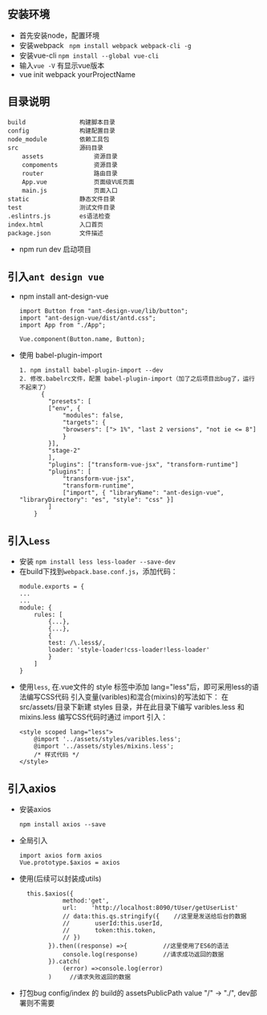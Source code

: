 ## 安装环境
- 首先安装node，配置环境
- 安装webpack ` npm install webpack webpack-cli -g`
- 安装vue-cli `npm install --global vue-cli`
- 输入`vue -V` 有显示vue版本
- vue init webpack yourProjectName
## 目录说明
    build               构建脚本目录
    config              构建配置目录
    node_module         依赖工具包
    src                 源码目录
        assets              资源目录
        compoments          资源目录
        router              路由目录
        App.vue             页面级VUE页面
        main.js             页面入口
    static              静态文件目录
    test                测试文件目录
    .eslintrs.js        es语法检查
    index.html          入口首页
    package.json        文件描述
- npm run dev 启动项目
## 引入`ant design vue`
- npm install ant-design-vue
    ```
    import Button from "ant-design-vue/lib/button";
    import "ant-design-vue/dist/antd.css";
    import App from "./App";

    Vue.component(Button.name, Button);
- 使用 babel-plugin-import
    ```
    1. npm install babel-plugin-import --dev
    2. 修改.babelrc文件，配置 babel-plugin-import（加了之后项目出bug了，运行不起来了）
          {
            "presets": [
            ["env", {
                "modules": false,
                "targets": {
                "browsers": ["> 1%", "last 2 versions", "not ie <= 8"]
                }
            }],
            "stage-2"
            ],
            "plugins": ["transform-vue-jsx", "transform-runtime"]
            "plugins": [
                "transform-vue-jsx",
                "transform-runtime",
                ["import", { "libraryName": "ant-design-vue", "libraryDirectory": "es", "style": "css" }]
            ]
        }

    ```
## 引入`Less`
- 安装 `npm install less less-loader --save-dev`
- 在build下找到`webpack.base.conf.js`，添加代码：
    ```
    module.exports = {
    ...
    ...
    module: {
        rules: [
            {...},
            {...},
            {
            test: /\.less$/,
            loader: 'style-loader!css-loader!less-loader'
            }
        ]
    }
- 使用`less`, 在.vue文件的 style 标签中添加 lang="less"后，即可采用less的语法编写CSS代码
引入变量(varibles)和混合(mixins)的写法如下：
在 src/assets/目录下新建 styles 目录，并在此目录下编写 varibles.less 和 mixins.less
编写CSS代码时通过 import 引入：
    ```
    <style scoped lang="less">
        @import '../assets/styles/varibles.less';
        @import '../assets/styles/mixins.less';
        /* 样式代码 */
    </style>

## 引入axios
- 安装axios
    ```
    npm install axios --save
- 全局引入
    ```
    import axios form axios
    Vue.prototype.$axios = axios
- 使用(后续可以封装成utils)
    ```
      this.$axios({
                method:'get',
                url:    'http://localhost:8090/tUser/getUserList'
                // data:this.qs.stringify({    //这里是发送给后台的数据
                //       userId:this.userId,
                //       token:this.token,
                // })
            }).then((response) =>{          //这里使用了ES6的语法
                console.log(response)       //请求成功返回的数据
            }).catch(
                (error) =>console.log(error)
            )     //请求失败返回的数据

- 打包bug
    config/index 的 build的 assetsPublicPath value    "/" -> "./", dev部署则不需要